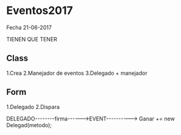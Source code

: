 # Eventos2017
Fecha 21-06-2017

TIENEN QUE TENER

Class
-------------
1.Crea 
2.Manejador de eventos
3.Delegado + manejador

Form
-------------
1.Delegado
2.Dispara


DELEGADO--------firma------>EVENT----------> Ganar += new Delegad(metodo);
